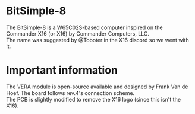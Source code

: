 # BitSimple-8
The BitSimple-8 is a W65C02S-based computer inspired on the Commander X16 (or X16) by Commander Computers, LLC.\
The name was suggested by @Toboter in the X16 discord so we went with it.

# Important information
The VERA module is open-source available and designed by Frank Van de Hoef. The board follows rev.4's connection scheme.\
The PCB is slightly modified to remove the X16 logo (since this isn't the X16).
